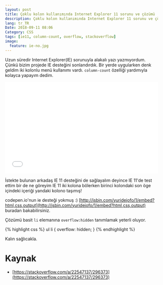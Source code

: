 ```yaml
---
layout: post
title: Çoklu kolon kullanımında Internet Explorer 11 sorunu ve çözümü
description: Çoklu kolon kullanımında Internet Explorer 11 sorunu ve çözümü yönetmi hakkında bir ipucu.
lang: tr_TR
Date: 2018-09-11 08:06
Category: CSS
tags: [ie11, column-count, overflow, stackoverflow]
image:
  feature: ie-no.jpg
---
```


Uzun süredir Internet Explorer(IE) sorunuyla alakalı yazı yazmıyordum. Çünkü bizim projede IE desteğini sonlandırdık. Bir yerde uygularken denk geldim iki kolonlu  menü kullanımı vardı. `column-count` özelliği yardımıyla kolayca yapayım dedim.

<iframe height='300' scrolling='no' title='zJRMZY' src='//codepen.io/fatihhayri/embed/zJRMZY/?height=300&theme-id=13521&default-tab=html,result&embed-version=2' frameborder='no' allowtransparency='true' allowfullscreen='true' style='width: 100%;'></iframe>

İstekte bulunan arkadaş IE 11 desteğini de sağlayalım deyince IE 11'de test ettim bir de ne göreyim IE 11 iki kolona bölerken birinci kolondaki son öge içindeki içeriği yandaki kolono taşımış! 

codepen.io'nun ie desteği yokmuş :) [http://jsbin.com/yuridejofo/1/embed?html,css,output](http://jsbin.com/yuridejofo/1/embed?html,css,output) buradan bakabilirsiniz.

Çözümü basit `li` elemanına `overflow:hidden` tanımlamak yeterli oluyor.

{% highlight css %}
ul li {
    overflow: hidden;
}
{% endhighlight %}

Kalın sağlıcakla.

# Kaynak

  - [https://stackoverflow.com/a/22547137/296373](https://stackoverflow.com/a/22547137/296373)
